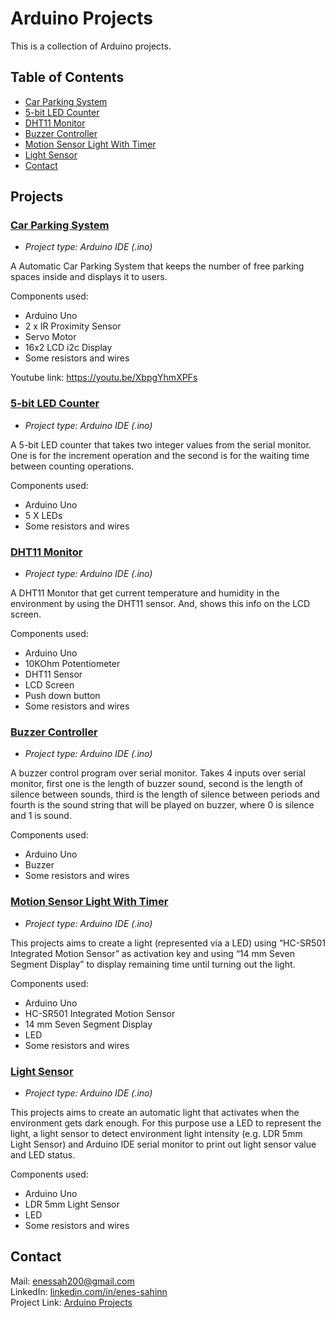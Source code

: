 # Arduino Projects

This is a collection of Arduino projects.

## Table of Contents

* [Car Parking System](#car-parking-system)
* [5-bit LED Counter](#5-bit-led-counter)
* [DHT11 Monitor](#dht11-monitor)
* [Buzzer Controller](#buzzer-controller)
* [Motion Sensor Light With Timer](#motion-sensor-light-with-timer)
* [Light Sensor](#light-sensor)
* [Contact](#contact)

## Projects

### [Car Parking System](../master/Car-Parking-System)

* *Project type: Arduino IDE (.ino)*

A Automatic Car Parking System that keeps the number of free parking spaces inside and displays it to users.

Components used:
* Arduino Uno
* 2 x IR Proximity Sensor
* Servo Motor
* 16x2 LCD i2c Display
* Some resistors and wires

Youtube link: https://youtu.be/XbpgYhmXPFs

### [5-bit LED Counter](../master/5-bit-led-counter)

* *Project type: Arduino IDE (.ino)*

A 5-bit LED counter that takes two integer values from the serial monitor. One is for the increment operation and the second is for the waiting time between counting operations.

Components used:
* Arduino Uno
* 5 X LEDs
* Some resistors and wires

### [DHT11 Monitor](../master/DHT11-Monitor)

* *Project type: Arduino IDE (.ino)*

A DHT11 Monıtor that get current temperature and humidity in the environment by using the DHT11 sensor. And, shows this info on the LCD screen.

Components used:
* Arduino Uno
* 10KOhm Potentiometer
* DHT11 Sensor
* LCD Screen
* Push down button
* Some resistors and wires

### [Buzzer Controller](../master/buzzer-controller)

* *Project type: Arduino IDE (.ino)*

A buzzer control program over serial monitor. Takes 4 inputs over serial monitor, first one is the length of buzzer sound, second is the length of silence between sounds, third is the length of silence between periods and fourth is the sound string that will be played on buzzer, where 0 is silence and 1 is sound.

Components used:
* Arduino Uno
* Buzzer
* Some resistors and wires

### [Motion Sensor Light With Timer](../master/Motion-Sensor-Light-With-Timer)

* *Project type: Arduino IDE (.ino)*

This projects aims to create a light (represented via a LED) using “HC-SR501 Integrated Motion Sensor” as activation key and using “14 mm Seven Segment Display” to display remaining time until turning out the light.

Components used:
* Arduino Uno
* HC-SR501 Integrated Motion Sensor
* 14 mm Seven Segment Display
* LED
* Some resistors and wires

### [Light Sensor](../master/Motion-Sensor-Light-With-Timer)

* *Project type: Arduino IDE (.ino)*

This projects aims to create an automatic light that activates when the environment gets dark enough. For this purpose use a LED to represent the light, a light sensor to detect environment light intensity (e.g. LDR 5mm Light Sensor) and Arduino IDE serial monitor to print out light sensor value and LED status.

Components used:
* Arduino Uno
* LDR 5mm Light Sensor
* LED
* Some resistors and wires

## Contact
Mail: enessah200@gmail.com\
LinkedIn: [linkedin.com/in/enes-sahinn](https://www.linkedin.com/in/enes-sahinn/)\
Project Link: [Arduino Projects](https://github.com/enes-sahinn/Arduino-Projects)


